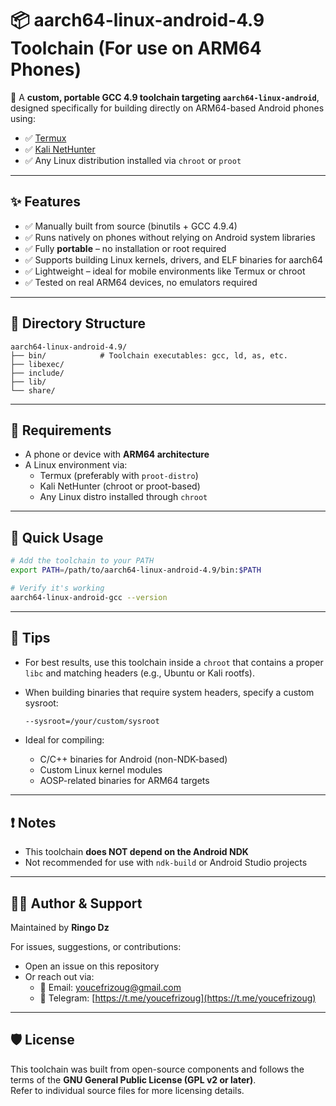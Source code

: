 # 📦 aarch64-linux-android-4.9 Toolchain (For use on ARM64 Phones)

🔧 A **custom, portable GCC 4.9 toolchain targeting `aarch64-linux-android`**, designed specifically for building directly on ARM64-based Android phones using:

- ✅ [Termux](https://termux.dev/)
- ✅ [Kali NetHunter](https://www.kali.org/kali-nethunter/)
- ✅ Any Linux distribution installed via `chroot` or `proot`

---

## ✨ Features

- ✅ Manually built from source (binutils + GCC 4.9.4)
- ✅ Runs natively on phones without relying on Android system libraries
- ✅ Fully **portable** – no installation or root required
- ✅ Supports building Linux kernels, drivers, and ELF binaries for aarch64
- ✅ Lightweight – ideal for mobile environments like Termux or chroot
- ✅ Tested on real ARM64 devices, no emulators required

---

## 📁 Directory Structure

```
aarch64-linux-android-4.9/
├── bin/            # Toolchain executables: gcc, ld, as, etc.
├── libexec/
├── include/
├── lib/
└── share/
```

---

## 🧪 Requirements

- A phone or device with **ARM64 architecture**
- A Linux environment via:
  - Termux (preferably with `proot-distro`)
  - Kali NetHunter (chroot or proot-based)
  - Any Linux distro installed through `chroot`

---

## 🚀 Quick Usage

```bash
# Add the toolchain to your PATH
export PATH=/path/to/aarch64-linux-android-4.9/bin:$PATH

# Verify it's working
aarch64-linux-android-gcc --version
```

---

## 🧠 Tips

- For best results, use this toolchain inside a `chroot` that contains a proper `libc` and matching headers (e.g., Ubuntu or Kali rootfs).
- When building binaries that require system headers, specify a custom sysroot:
  
  ```bash
  --sysroot=/your/custom/sysroot
  ```

- Ideal for compiling:
  - C/C++ binaries for Android (non-NDK-based)
  - Custom Linux kernel modules
  - AOSP-related binaries for ARM64 targets

---

## ❗ Notes

- This toolchain **does NOT depend on the Android NDK**
- Not recommended for use with `ndk-build` or Android Studio projects

---

## 👨‍💻 Author & Support

Maintained by **Ringo Dz**

For issues, suggestions, or contributions:
- Open an issue on this repository
- Or reach out via:
  - 📧 Email: [youcefrizoug@gmail.com](mailto:youcefrizoug@gmail.com)
  - 💬 Telegram: [https://t.me/youcefrizoug](https://t.me/youcefrizoug)

---

## 🛡️ License

This toolchain was built from open-source components and follows the terms of the **GNU General Public License (GPL v2 or later)**.  
Refer to individual source files for more licensing details.

